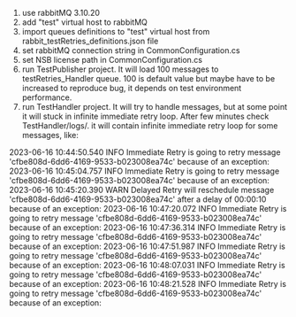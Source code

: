 1. use rabbitMQ 3.10.20
2. add "test" virtual host to rabbitMQ
3. import queues definitions to "test" virtual host from rabbit_testRetries_definitions.json file
4. set rabbitMQ connection string in CommonConfiguration.cs
5. set NSB license path in CommonConfiguration.cs
6. run TestPublisher project. It will load 100 messages to testRetries_Handler queue. 100 is default value but maybe have to be increased to reproduce bug, it depends on test environment performance.
7. run TestHandler project. It will try to handle messages, but at some point it will stuck in infinite immediate retry loop. 
  After few minutes check TestHandler/logs/. it will contain infinite immediate retry loop for some messages, like:

  2023-06-16 10:44:50.540 INFO  Immediate Retry is going to retry message 'cfbe808d-6dd6-4169-9533-b023008ea74c' because of an exception:
  2023-06-16 10:45:04.757 INFO  Immediate Retry is going to retry message 'cfbe808d-6dd6-4169-9533-b023008ea74c' because of an exception:
  2023-06-16 10:45:20.390 WARN  Delayed Retry will reschedule message 'cfbe808d-6dd6-4169-9533-b023008ea74c' after a delay of 00:00:10 because of an exception:
  2023-06-16 10:47:20.072 INFO  Immediate Retry is going to retry message 'cfbe808d-6dd6-4169-9533-b023008ea74c' because of an exception:
  2023-06-16 10:47:36.314 INFO  Immediate Retry is going to retry message 'cfbe808d-6dd6-4169-9533-b023008ea74c' because of an exception:
  2023-06-16 10:47:51.987 INFO  Immediate Retry is going to retry message 'cfbe808d-6dd6-4169-9533-b023008ea74c' because of an exception:
  2023-06-16 10:48:07.031 INFO  Immediate Retry is going to retry message 'cfbe808d-6dd6-4169-9533-b023008ea74c' because of an exception:
  2023-06-16 10:48:21.528 INFO  Immediate Retry is going to retry message 'cfbe808d-6dd6-4169-9533-b023008ea74c' because of an exception:


